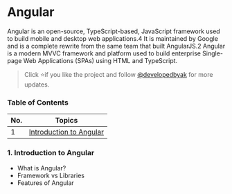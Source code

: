 # Angular

<P>Angular is an open-source, TypeScript-based, JavaScript framework used to build mobile and desktop web applications.4 It is maintained by Google and is a complete rewrite from the same team that built AngularJS.2 Angular is a modern MVVC framework and platform used to build enterprise Single-page Web Applications (SPAs) using HTML and TypeScript.</P>

> Click :star:if you like the project and follow [@developedbyak](https://twitter.com/developedbyak) for more updates.

### Table of Contents

| No. | Topics                                                |
| --- | ----------------------------------------------------- |
| 1   | [Introduction to Angular](#1-introduction-to-angular) |

### 1. Introduction to Angular

-   What is Angular?
-   Framework vs Libraries
-   Features of Angular

<!-- **[⬆ Back to Top](#table-of-contents)** -->

